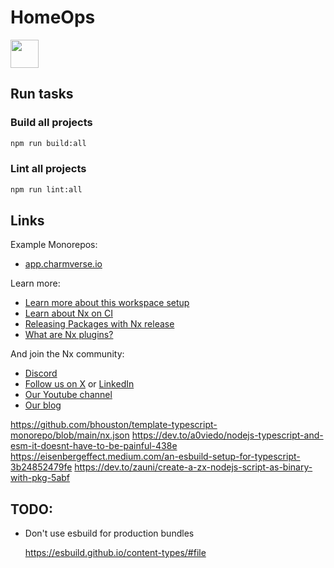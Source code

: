 # HomeOps

<a alt="Nx logo" href="https://nx.dev" target="_blank" rel="noreferrer"><img src="https://raw.githubusercontent.com/nrwl/nx/master/images/nx-logo.png" width="45"></a>

## Run tasks

### Build all projects

```sh
npm run build:all
```

### Lint all projects

```sh
npm run lint:all
```

## Links

Example Monorepos:

- [app.charmverse.io](https://github.com/charmverse/app.charmverse.io)

Learn more:

- [Learn more about this workspace setup](https://nx.dev/nx-api/js?utm_source=nx_project&utm_medium=readme&utm_campaign=nx_projects)
- [Learn about Nx on CI](https://nx.dev/ci/intro/ci-with-nx?utm_source=nx_project&utm_medium=readme&utm_campaign=nx_projects)
- [Releasing Packages with Nx release](https://nx.dev/features/manage-releases?utm_source=nx_project&utm_medium=readme&utm_campaign=nx_projects)
- [What are Nx plugins?](https://nx.dev/concepts/nx-plugins?utm_source=nx_project&utm_medium=readme&utm_campaign=nx_projects)

And join the Nx community:

- [Discord](https://go.nx.dev/community)
- [Follow us on X](https://twitter.com/nxdevtools) or [LinkedIn](https://www.linkedin.com/company/nrwl)
- [Our Youtube channel](https://www.youtube.com/@nxdevtools)
- [Our blog](https://nx.dev/blog?utm_source=nx_project&utm_medium=readme&utm_campaign=nx_projects)

https://github.com/bhouston/template-typescript-monorepo/blob/main/nx.json
https://dev.to/a0viedo/nodejs-typescript-and-esm-it-doesnt-have-to-be-painful-438e
https://eisenbergeffect.medium.com/an-esbuild-setup-for-typescript-3b24852479fe
https://dev.to/zauni/create-a-zx-nodejs-script-as-binary-with-pkg-5abf

## TODO:

- Don't use esbuild for production bundles

  https://esbuild.github.io/content-types/#file
